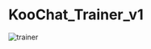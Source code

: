# KooChat_Trainer_v1
![trainer](https://user-images.githubusercontent.com/93169318/197720608-e464b2d8-76eb-4b02-b263-c912a7f3ba9d.png)
